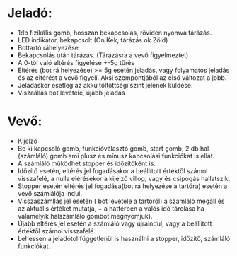 # Jeladó: 
- 1db fizikális gomb, hosszan bekapcsolás, röviden nyomva tárázás.
- LED indikátor, bekapcsolt.(On Kék, tárázás ok Zöld)
- Bottartó ráhelyezése
- Bekapcsolás után tárázás. (Tárázásra a vevő figyelmeztet)
- A 0-tól való eltérés figyelése +-5g tűrés
- Eltérés (bot rá helyezése) >= 5g esetén jeladás, vagy folyamatos jeladás és az eltérést a vevő figyeli. Aksi szempontjából az első változat a jobb.
- Jeladáskor esetleg az akku töltöttségi szint jelének küldése.
- Viszaállás bot levétele, újabb jeladás 

# Vevő:
- Kijelző
- Be ki kapcsoló gomb, funkcióválasztó gomb, start gomb, 2 db hal (számláló) gomb ami plusz és mínusz kapcsolási funkciókat is ellát.
- A számláló működhet stopper és időzítőként is.
- Időzítő esetén, eltérés jel fogadásakor a beállított értéktől számol visszafelé, a nulla elérésekor a kijelző villog, vagy és csipogás hallatszik.
- Stopper esetén eltérés jel fogadása(bot rá helyezése a tartóra) esetén a vevő számlálója indul.
- Visszaszámllás jel esetén ( bot levétele a tartóról) a számláló megáll és az aktuális értéket mutatja, + a háttérben a valós idő tárolása ha valamelyik halszámláló gombot megnyomjuk).
- Újabb eltérés jel esetén a számláló vagy újraindul, vagy a beállított értéktől számol visszafelé.
- Lehessen a jeladótol függetlenül is használni a stopper, időzítő, számláló funkciókat.
